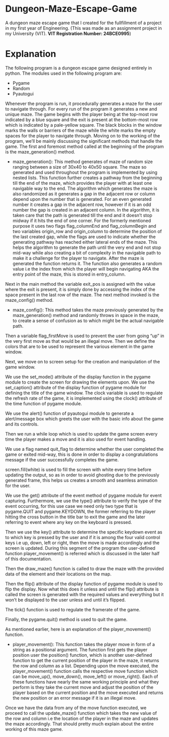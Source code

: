 # Dungeon-Maze-Escape-Game
A dungeon maze escape game that I created for the fullfillment of a project in my first year of Engineering.
(This was made as an assignment project in my University (VIT). **VIT Registration Number: 24BCE0995**)

# Explanation
The following program is a dungeon escape game designed entirely in python.
The modules used in the following program are:
-	Pygame
-	Random
-	Pyautogui

Whenever the program is run, it procedurally generates a maze for the user to navigate through. For every run of the program it generates a new and unique maze. The game begins with the player being at the top-most row indicated by a blue square and the exit is present at the bottom-most row which is indicated by a pale-yellow square. The black blocks in the window marks the walls or barriers of the maze while the white marks the empty spaces for the player to navigate through.
Moving on to the working of the program, we’ll be mainly discussing the significant methods that handle the game.
The first and foremost method called at the beginning of the program is the maze_generation() method.

- maze_generation(): This method generates of maze of random size ranging between a size of 30x40 to 40x50 square. The maze so generated and used throughout the program is implemented by using nested lists. This function further creates a pathway from the beginning till the end of the maze, which provides the player with at least one navigable way to the end. The algorithm which generates the maze is also randomized as it generates a gap in the adjacent row or column depend upon the number that is generated. For an even generated number it creates a gap in the adjacent row, however if it is an odd number the gap is created in an adjacent column. In the algorithm, it is taken care that the path is generated till the end and it doesn’t stop midway if it hits the end of one corner. For the formerly mentioned purpose it uses two flags flag_columnEnd and flag_columnBegin and two variables origin_row and origin_column to determine the position of the last created gap, while the flags are used to indicate whether the generating pathway has reached either lateral ends of the maze. This helps the algorithm to generate the path until the very end and not stop mid-way while also creating a bit of complexity in the navigable path to make it a challenge for the player to navigate. After the maze is generated the function returns it. The function also generates a random value i.e the index from which the player will begin navigating AKA the entry point of the maze, this is stored in entry_column.
  
Next in the main method the variable exit_pos is assigned with the value where the exit is present, it is simply done by accessing the index of the space present in the last row of the maze.
The next method invoked is the maze_config() method.
- maze_config(): This method takes the maze previously generated by the maze_generation() method and randomly throws in space in the maze, to create a sense of confusion as to which might be the actual navigable path.

Then a variable flag_firstMove is used to prevent the user from going “up” in the very first move as that would be an illegal move. Then we define the colors that are to be used to represent the various element in the game window.

Next, we move on to screen setup for the creation and manipulation of the game window.

We use the set_mode() attribute of the display function in the pygame module to create the screen for drawing the elements upon. We use the set_caption() attribute of the display function of pygame module for defining the title of the game window. The clock variable is used to regulate the refresh rate of the game, it is implemented using the clock() attribute of the time function of pygame module.

We use the alert() function of pyautogui module to generate a alert/message box which greets the user with the basic info about the game and its controls. 

Then we run a while loop which is used to update the game screen every time the player makes a move and it is also used for event handling.

We use a flag named quit_flag to determine whether the user completed the game or exited mid-way, this is done in order to display a congratulations message if the user successfully completes the game.

screen.fill(white) is used to fill the screen with white every time before updating the output, so as in order to avoid ghosting due to the previously generated frame, this helps us creates a smooth and seamless animation for the user. 

We use the get() attribute of the event method of pygame module for event capturing. Furthermore, we use the type() attribute to verify the type of the event occurring, for this use case we need only two type that is pygame.QUIT and pygame.KEYDOWN, the former referring to the player hitting the cross button in the title bar to exit the game and the later referring to event where any key on the keyboard is pressed.

Then we use the key() attribute to determine the specific keydown event as to which key is pressed by the user and if it is among the four valid control keys i.e up, down, left or right, then the move is made accordingly and the screen is updated. During this segment of the program the user-defined function player_movement() is referred which is discussed in the later half of this documentation.

Then the draw_maze() function is called to draw the maze with the provided data of the element and their locations on the map. 

Then the flip() attribute of the display function of pygame module is used to flip the display. Now what this does it unless and until the flip() attribute is called the screen is generated with the required values and everything but it won’t be displayed to the user unless and until it’s flipped.

The tick() function is used to regulate the framerate of the game.

Finally, the pygame.quit() method is used to quit the game.

As mentioned earlier, here is an explanation of the player_movement() function.
- player_movement(): This function takes the player move in form of a string as a positional argument. The function first gets the player position user the position() function, which is another user-defined function to get the current position of the player in the maze, it returns the row and column as a list. Depending upon the move executed, the player_movement() function calls the respective move function which can be move_up(), move_down(), move_left() or move_right(). Each of these functions have nearly the same working principle and what they perform is they take the current move and adjust the position of the player based on the current position and the move executed and returns the new position or an error message if it is an illegal move.

Once we have the data from any of the move function executed, we proceed to call the update_maze() function which takes the new value of the row and column i.e the location of the player in the maze and updates the maze accordingly.
That should pretty much explain about the entire working of this maze game.
